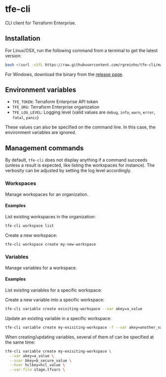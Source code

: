 # tfe-cli

CLI client for Terraform Enterprise.

## Installation

For Linux/OSX, run the following command from a terminal to get the latest version:

```bash
bash <(curl -sSfL https://raw.githubusercontent.com/rgreinho/tfe-cli/master/extras/tfe-cli-installer.sh)
```

For Windows, download the binary from the [release page](https://github.com/rgreinho/tfe-cli/releases).

## Environment variables

* `TFE_TOKEN`: Terraform Enterprise API token
* `TFE_ORG`: Terraform Enterprise organization
* `TFE_LOG_LEVEL`: Logging level (valid values are `debug`, `info`, `warn`, `error`,
  `fatal`, `panic`)

These values can also be specified on the command line. In this case, the environment
variables are ignored.

## Management commands

By default, `tfe-cli` does not display anything if a command succeeds (unless a result
is expected, like listing the workspaces for instance). The verbosity can be adjusted
by setting the log level accordingly.

### Workspaces

Manage workspaces for an organization.

#### Examples

List existing workspaces in the organization:

```bash
tfe-cli workspace list
```

Create a new workspace:

```bash
tfe-cli workspace create my-new-workspace
```

### Variables

Manage variables for a workspace.

#### Examples

List exisitng variables for a specific workspace:

Create a new variable into a specific workspace:

```bash
tfe-cli variable create exisiting-workspace --var akey=a_value
```

Update an existing variable in a specific workspace:

```bash
tfe-cli variable create my-exisiting-workspace -f --var akey=another_value
```

When creating/updating variables, several of them of can be specified at the same time:
```bash
tfe-cli variable create my-exisiting-workspace \
  --var akey=a_value \
  --svar bkey=b_secure_value \
  --hvar hclkey=hcl_value \
  --var-file stage.tfvars \
```
